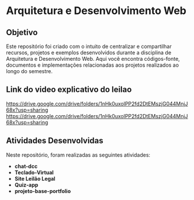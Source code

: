 # Arquitetura e Desenvolvimento Web
## Objetivo
Este repositório foi criado com o intuito de centralizar e compartilhar recursos, projetos e exemplos desenvolvidos durante a disciplina de Arquitetura e Desenvolvimento Web. Aqui você encontra códigos-fonte, documentos e implementações relacionadas aos projetos realizados ao longo do semestre.

## Link do video explicativo do leilao

https://drive.google.com/drive/folders/1nHk0uxolPP2fd2DtEMszjG044MnjJ68x?usp=sharing
https://drive.google.com/drive/folders/1nHk0uxolPP2fd2DtEMszjG044MnjJ68x?usp=sharing


## Atividades Desenvolvidas

Neste repositório, foram realizadas as seguintes atividades:

- **chat-dcc**
- **Teclado-Virtual**
- **Site Leilão Legal**
- **Quiz-app**
- **projeto-base-portfolio**
